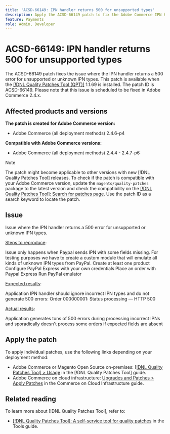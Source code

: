 ```yaml
---
title: 'ACSD-66149: IPN handler returns 500 for unsupported types'
description: Apply the ACSD-66149 patch to fix the Adobe Commerce IPN handler does not ignore unsupported or unknown IPN types, causing the issue not to be logged, interrupting the process, and also returning 500 error.
feature: Payments
role: Admin, Developer
---
```


# ACSD-66149: IPN handler returns 500 for unsupported types

The ACSD-66149 patch fixes the issue where the IPN handler returns a 500 error for unsupported or unknown IPN types. This patch is available when the [[!DNL Quality Patches Tool (QPT)]](/help/tools/quality-patches-tool/quality-patches-tool-to-self-serve-quality-patches.md) 1.1.69 is installed. The patch ID is ACSD-66149. Please note that this issue is scheduled to be fixed in Adobe Commerce 2.4.x.

## Affected products and versions

**The patch is created for Adobe Commerce version:**

* Adobe Commerce (all deployment methods) 2.4.6-p4

**Compatible with Adobe Commerce versions:**

* Adobe Commerce (all deployment methods) 2.4.4 - 2.4.7-p6

>[!NOTE]
>
>The patch might become applicable to other versions with new [!DNL Quality Patches Tool] releases. To check if the patch is compatible with your Adobe Commerce version, update the `magento/quality-patches` package to the latest version and check the compatibility on the [[!DNL Quality Patches Tool]: Search for patches page](https://experienceleague.adobe.com/tools/commerce-quality-patches/index.html). Use the patch ID as a search keyword to locate the patch.

## Issue

Issue where the IPN handler returns a 500 error for unsupported or unknown IPN types.

<u>Steps to reproduce</u>:

Issue only happens when Paypal sends IPN with some fields missing.
For testing purposes we have to create a custom module that will emulate all kinds of unknown IPN types from PayPal.
Create at least one product
Configure PayPal Express with your own credentials
Place an order with Paypal Express
Run PayPal emulator

<u>Expected results</u>:

Application IPN handler should ignore incorrect IPN types and do not generate 500 errors:
Order 000000001: Status processing — HTTP 500

<u>Actual results</u>:

Application generates tons of 500 errors during processing incorrect IPNs and sporadically doesn't process some orders if expected fields are absent

## Apply the patch

To apply individual patches, use the following links depending on your deployment method:

* Adobe Commerce or Magento Open Source on-premises: [[!DNL Quality Patches Tool] > Usage](/help/tools/quality-patches-tool/usage.md) in the [!DNL Quality Patches Tool] guide.
* Adobe Commerce on cloud infrastructure: [Upgrades and Patches > Apply Patches](https://experienceleague.adobe.com/docs/commerce-cloud-service/user-guide/develop/upgrade/apply-patches.html) in the Commerce on Cloud Infrastructure guide.

## Related reading

To learn more about [!DNL Quality Patches Tool], refer to:

* [[!DNL Quality Patches Tool]: A self-service tool for quality patches](/help/tools/quality-patches-tool/quality-patches-tool-to-self-serve-quality-patches.md) in the Tools guide.
